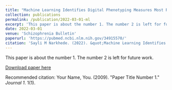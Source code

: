 ```yaml
---
title: "Machine Learning Identifies Digital Phenotyping Measures Most Relevant to Negative Symptoms in Psychotic Disorders: Implications for Clinical Trials"
collection: publications
permalink: /publication/2022-03-01-ml
excerpt: 'This paper is about the number 1. The number 2 is left for future work.'
date: 2022-03-01
venue: 'Schizophrenia Bulletin'
paperurl: 'https://pubmed.ncbi.nlm.nih.gov/34915570/'
citation: 'Sayli M Narkhede. (2022). &quot;Machine Learning Identifies Digital Phenotyping Measures Most Relevant to Negative Symptoms in Psychotic Disorders: Implications for Clinical Trials.&quot; <i>Schizophrenia Bulletin</i>.'
---
```

This paper is about the number 1. The number 2 is left for future work.

[Download paper here](https://pubmed.ncbi.nlm.nih.gov/34915570/)

Recommended citation: Your Name, You. (2009). "Paper Title Number 1." <i>Journal 1</i>. 1(1).
